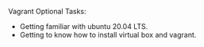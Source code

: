 Vagrant Optional Tasks:
* Getting familiar with ubuntu 20.04 LTS. 
* Getting to know how to install virtual box and vagrant.
